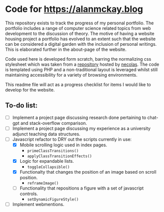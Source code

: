# Code for https://alanmckay.blog

This repository exists to track the progress of my personal portfolio. The portfolio includes a range of computer science related topics from web development to the discussion of theory. The motive of having a website housing project a portfolio has evolved to an extent such that the website can be considered a digital garden with the inclusion of personal writings. This is elaborated further in the about-page of the website.

Code used here is developed form scratch, barring the normalizing css stylesheet which was taken from a [repository](github.com/necolas/normalize.css) hosted by [necolas](https://github.com/necolas/normalize.css/commits?author=necolas). The code is templated using PHP and a non-traditional layout is leveraged whilst still maintaining accessibility for a variety of browsing environments.

This readme file will act as a progress checklist for items I would like to develop for the website.

## To-do list:

- [ ] Implement a project page discussing research done pertaining to chat-gpt and stack-overflow comparison.
- [ ] Implement a project page discussing my experience as a university adjunct teaching data structures.
- [ ] Javascript refactor to DRY out the scripts currently in use:
    - [x] Mobile scrolling logic used in index pages.
        - `primeClassTransitions()`
        - `applyClassTransitionEffects()`
    - [x] Logic for expandable lists.
        - `toggleCollapsible()`
    - [x] Functionalty that changes the position of an image based on scroll position.
        - `reframeImage()`
    - [ ] Functionality that repositions a figure with a set of javascript controls.
        - `setDynamicFigureStyle()`
- [ ] Implement webmentions.
